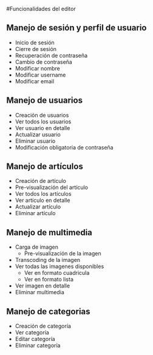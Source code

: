 #Funcionalidades del editor

## Manejo de sesión y perfil de usuario
- Inicio de sesión
- Cierre de sesión
- Recuperación de contraseña
- Cambio de contraseña
- Modificar nombre
- Modificar username
- Modificar email

## Manejo de usuarios
- Creación de usuarios
- Ver todos los usuarios
- Ver usuario en detalle
- Actualizar usuario
- Eliminar usuario
- Modificación obligatoria de contraseña

## Manejo de artículos
- Creación de artículo
- Pre-visualización del artículo
- Ver todos los artículos
- Ver artículo en detalle
- Actualizar artículo
- Eliminar artículo

## Manejo de multimedia
- Carga de imagen 
    - Pre-visualización de la imagen
- Transcoding de la imagen
- Ver todas las imagenes disponibles
    + Ver en formato cuadricula
    + Ver en formato lista
- Ver imagen en detalle
- Eliminar multimedia

## Manejo de categorias
- Creación de categoría
- Ver categoría
- Editar categoría
- Eliminar categoría
